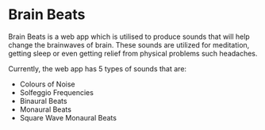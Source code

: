 # Brain Beats

Brain Beats is a web app which is utilised to produce sounds that will help change the brainwaves of brain. These sounds are utilized for meditation, getting sleep or even getting relief from physical problems such headaches. 

Currently, the web app has 5 types of sounds that are:

* Colours of Noise
* Solfeggio Frequencies
* Binaural Beats
* Monaural Beats
* Square Wave Monaural Beats
